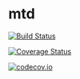 # mtd

[![Build Status](https://travis-ci.org/mheiner/mtd.jl.svg?branch=master)](https://travis-ci.org/mheiner/mtd.jl)

[![Coverage Status](https://coveralls.io/repos/mheiner/mtd.jl/badge.svg?branch=master&service=github)](https://coveralls.io/github/mheiner/mtd.jl?branch=master)

[![codecov.io](http://codecov.io/github/mheiner/mtd.jl/coverage.svg?branch=master)](http://codecov.io/github/mheiner/mtd.jl?branch=master)
